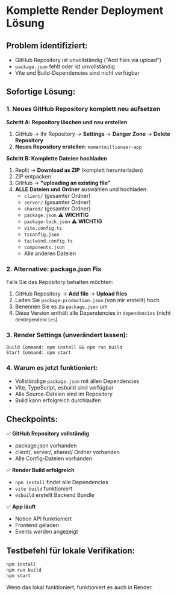 # Komplette Render Deployment Lösung

## Problem identifiziert:
- GitHub Repository ist unvollständig ("Add files via upload")
- `package.json` fehlt oder ist unvollständig
- Vite und Build-Dependencies sind nicht verfügbar

## Sofortige Lösung:

### 1. Neues GitHub Repository komplett neu aufsetzen

**Schritt A: Repository löschen und neu erstellen**
1. GitHub → Ihr Repository → **Settings** → **Danger Zone** → **Delete Repository**
2. **Neues Repository erstellen**: `momentmillionaer-app`

**Schritt B: Komplette Dateien hochladen**
1. Replit → **Download as ZIP** (komplett herunterladen)
2. ZIP entpacken
3. GitHub → **"uploading an existing file"**
4. **ALLE Dateien und Ordner** auswählen und hochladen:
   - `client/` (gesamter Ordner)
   - `server/` (gesamter Ordner) 
   - `shared/` (gesamter Ordner)
   - `package.json` ⚠️ **WICHTIG**
   - `package-lock.json` ⚠️ **WICHTIG**
   - `vite.config.ts`
   - `tsconfig.json`
   - `tailwind.config.ts`
   - `components.json`
   - Alle anderen Dateien

### 2. Alternative: package.json Fix

Falls Sie das Repository behalten möchten:
1. GitHub Repository → **Add file** → **Upload files**
2. Laden Sie `package-production.json` (von mir erstellt) hoch
3. Benennen Sie es zu `package.json` um
4. Diese Version enthält alle Dependencies in `dependencies` (nicht `devDependencies`)

### 3. Render Settings (unverändert lassen):
```
Build Command: npm install && npm run build
Start Command: npm start
```

### 4. Warum es jetzt funktioniert:
- Vollständige `package.json` mit allen Dependencies
- Vite, TypeScript, esbuild sind verfügbar
- Alle Source-Dateien sind im Repository
- Build kann erfolgreich durchlaufen

## Checkpoints:

✅ **GitHub Repository vollständig**
- package.json vorhanden
- client/, server/, shared/ Ordner vorhanden
- Alle Config-Dateien vorhanden

✅ **Render Build erfolgreich**
- `npm install` findet alle Dependencies
- `vite build` funktioniert
- `esbuild` erstellt Backend Bundle

✅ **App läuft**
- Notion API funktioniert
- Frontend geladen
- Events werden angezeigt

## Testbefehl für lokale Verifikation:
```bash
npm install
npm run build
npm start
```

Wenn das lokal funktioniert, funktioniert es auch in Render.